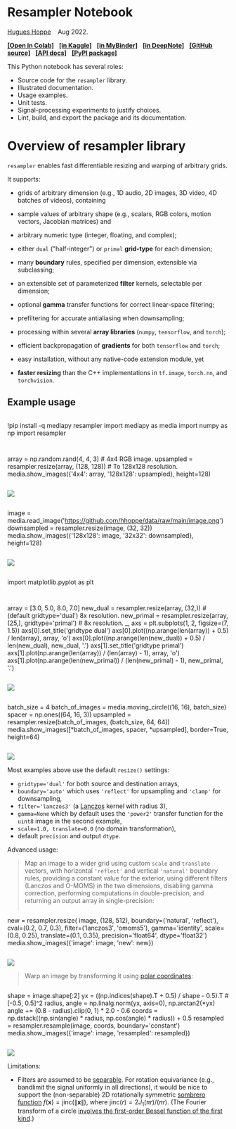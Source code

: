 # Resampler Notebook

[Hugues Hoppe](https://hhoppe.com/)
&nbsp;&nbsp; Aug 2022.

[**[Open in Colab]**](https://colab.research.google.com/github/hhoppe/resampler/blob/main/resampler.ipynb)
&nbsp; [**[in Kaggle]**](https://www.kaggle.com/notebooks/welcome?src=https://github.com/hhoppe/resampler/blob/main/resampler.ipynb)
&nbsp; [**[in MyBinder]**](https://mybinder.org/v2/gh/hhoppe/resampler/main?filepath=resampler.ipynb)
&nbsp; [**[in DeepNote]**](https://deepnote.com/launch?url=https%3A%2F%2Fgithub.com%2Fhhoppe%2Fresampler%2Fblob%2Fmain%2Fresampler.ipynb)
&nbsp; [**[GitHub source]**](https://github.com/hhoppe/resampler)
&nbsp; [**[API docs]**](https://hhoppe.github.io/resampler/)
&nbsp; [**[PyPI package]**](https://pypi.org/project/resampler/)

This Python notebook has several roles:
- Source code for the `resampler` library.
- Illustrated documentation.
- Usage examples.
- Unit tests.
- Signal-processing experiments to justify choices.
- Lint, build, and export the package and its documentation.


# Overview of resampler library

`resampler` enables fast differentiable resizing and warping of arbitrary grids.

It supports:

- grids of arbitrary dimension (e.g., 1D audio, 2D images, 3D video, 4D batches of videos),
  containing

- sample values of arbitrary shape
  (e.g., scalars, RGB colors, motion vectors, Jacobian matrices) and

- arbitrary numeric type (integer, floating, and complex);

- either `dual` ("half-integer") or `primal` **grid-type**
  for each dimension;

- many **boundary** rules,
  specified per dimension, extensible via subclassing;

- an extensible set of parameterized **filter** kernels,
  selectable per dimension;

- optional **gamma** transfer functions
  for correct linear-space filtering;

- prefiltering for accurate antialiasing when downsampling;

- processing within several **array libraries**
  (`numpy`, `tensorflow`, and `torch`);

- efficient backpropagation of **gradients**
  for both `tensorflow` and `torch`;

- easy installation, without any native-code extension module, yet

- **faster resizing** than the C++ implementations
  in `tf.image`, `torch.nn`, and `torchvision`.


## Example usage

> ```python
!pip install -q mediapy resampler
import mediapy as media
import numpy as np
import resampler
> ```

> ```python
array = np.random.rand(4, 4, 3)  # 4x4 RGB image.
upsampled = resampler.resize(array, (128, 128))  # To 128x128 resolution.
media.show_images({'4x4': array, '128x128': upsampled}, height=128)
> ```
<img src="https://drive.google.com/uc?export=download&id=1tXm7Z8_ILYpTOsW1a5Z4S-Dvd1vcn7Q5"/>

> ```python
image = media.read_image('https://github.com/hhoppe/data/raw/main/image.png')
downsampled = resampler.resize(image, (32, 32))
media.show_images({'128x128': image, '32x32': downsampled}, height=128)
> ```
<img src="https://drive.google.com/uc?export=download&id=1OiVNvszGZP3COh8mhI0dd2v00cMw2TA0"/>

> ```python
import matplotlib.pyplot as plt
> ```

> ```python
array = [3.0, 5.0, 8.0, 7.0]
new_dual = resampler.resize(array, (32,))  # (default gridtype='dual') 8x resolution.
new_primal = resampler.resize(array, (25,), gridtype='primal')  # 8x resolution.
_, axs = plt.subplots(1, 2, figsize=(7, 1.5))
axs[0].set_title('gridtype dual')
axs[0].plot((np.arange(len(array)) + 0.5) / len(array), array, 'o')
axs[0].plot((np.arange(len(new_dual)) + 0.5) / len(new_dual), new_dual, '.')
axs[1].set_title('gridtype primal')
axs[1].plot(np.arange(len(array)) / (len(array) - 1), array, 'o')
axs[1].plot(np.arange(len(new_primal)) / (len(new_primal) - 1), new_primal, '.')
> ```
<img src="https://drive.google.com/uc?export=download&id=1VGjyX2nvBKaWyGbrMt3g0Nd3G1YdtFjg"/>

> ```python
batch_size = 4
batch_of_images = media.moving_circle((16, 16), batch_size)
spacer = np.ones((64, 16, 3))
upsampled = resampler.resize(batch_of_images, (batch_size, 64, 64))
media.show_images([*batch_of_images, spacer, *upsampled], border=True, height=64)
> ```
<img src="https://drive.google.com/uc?export=download&id=1PLHu5mCpmb-_54ybvfr6kLUUTHD6l73t"/>

Most examples above use the default
`resize()` settings:
- `gridtype='dual'` for both source and destination arrays,
- `boundary='auto'`
  which uses `'reflect'` for upsampling and `'clamp'` for downsampling,
- `filter='lanczos3'`
  (a [Lanczos](https://en.wikipedia.org/wiki/Lanczos_resampling) kernel with radius 3),
- `gamma=None` which by default uses the `'power2'`
  transfer function for the `uint8` image in the second example,
- `scale=1.0, translate=0.0` (no domain transformation),
- default `precision` and output `dtype`.


Advanced usage:

> Map an image to a wider grid using custom `scale` and `translate` vectors,
with horizontal `'reflect'` and vertical `'natural'` boundary rules,
providing a constant value for the exterior,
using different filters (Lanczos and O-MOMS) in the two dimensions,
disabling gamma correction, performing computations in double-precision,
and returning an output array in single-precision:
>
> ```python
new = resampler.resize(
    image, (128, 512), boundary=('natural', 'reflect'), cval=(0.2, 0.7, 0.3),
    filter=('lanczos3', 'omoms5'), gamma='identity', scale=(0.8, 0.25),
    translate=(0.1, 0.35), precision='float64', dtype='float32')
media.show_images({'image': image, 'new': new})
> ```
<img src="https://drive.google.com/uc?export=download&id=1WUsrghao2Py9hSCPWfinVYg6Lga55h1X"/>

> Warp an image by transforming it using
> [polar coordinates](https://en.wikipedia.org/wiki/Polar_coordinate_system):
>
> ```python
shape = image.shape[:2]
yx = ((np.indices(shape).T + 0.5) / shape - 0.5).T  # [-0.5, 0.5]^2
radius, angle = np.linalg.norm(yx, axis=0), np.arctan2(*yx)
angle += (0.8 - radius).clip(0, 1) * 2.0 - 0.6
coords = np.dstack((np.sin(angle) * radius, np.cos(angle) * radius)) + 0.5
resampled = resampler.resample(image, coords, boundary='constant')
media.show_images({'image': image, 'resampled': resampled})
> ```
<img src="https://drive.google.com/uc?export=download&id=1vqnNGeAw5uTNvMEt8hzQY3uXOJugMtJY"/>


Limitations:

- Filters are assumed to be [separable](https://en.wikipedia.org/wiki/Separable_filter).
For rotation equivariance (e.g., bandlimit the signal uniformly in all directions),
it would be nice to support the (non-separable) 2D rotationally symmetric
[sombrero function](https://en.wikipedia.org/wiki/Sombrero_function)
$f(\textbf{x}) = \text{jinc}(\|\textbf{x}\|)$,
where $\text{jinc}(r) = 2J_1(\pi r)/(\pi r)$.
(The Fourier transform of a circle
[involves the first-order Bessel function of the first kind](
  https://en.wikipedia.org/wiki/Airy_disk).)
